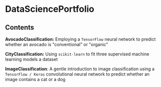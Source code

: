 # DataSciencePortfolio

## Contents 

**AvocadoClassification:** Employing a `TensorFlow` neural network to predict whether an avocado is "conventional" or "organic"

**CityClassification:** Using `scikit-learn` to fit three supervised machine learning models a dataset

**ImageClassification**: A gentle introduction to image classification using a `TensorFlow / Keras` convolutional neural network to predict whether an image contains a cat or a dog